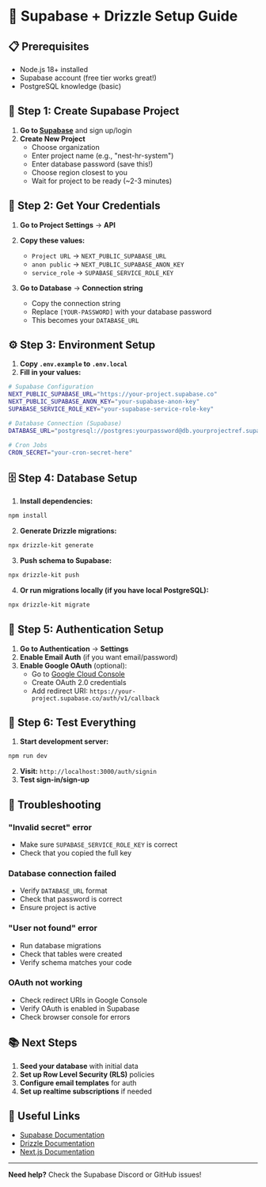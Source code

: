 # 🚀 Supabase + Drizzle Setup Guide

## 📋 Prerequisites

- Node.js 18+ installed
- Supabase account (free tier works great!)
- PostgreSQL knowledge (basic)

## 🎯 Step 1: Create Supabase Project

1. **Go to [Supabase](https://supabase.com)** and sign up/login
2. **Create New Project**
   - Choose organization
   - Enter project name (e.g., "nest-hr-system")
   - Enter database password (save this!)
   - Choose region closest to you
   - Wait for project to be ready (~2-3 minutes)

## 🔑 Step 2: Get Your Credentials

1. **Go to Project Settings** → **API**
2. **Copy these values:**
   - `Project URL` → `NEXT_PUBLIC_SUPABASE_URL`
   - `anon public` → `NEXT_PUBLIC_SUPABASE_ANON_KEY`
   - `service_role` → `SUPABASE_SERVICE_ROLE_KEY`

3. **Go to Database** → **Connection string**
   - Copy the connection string
   - Replace `[YOUR-PASSWORD]` with your database password
   - This becomes your `DATABASE_URL`

## ⚙️ Step 3: Environment Setup

1. **Copy `.env.example` to `.env.local`**
2. **Fill in your values:**

```bash
# Supabase Configuration
NEXT_PUBLIC_SUPABASE_URL="https://your-project.supabase.co"
NEXT_PUBLIC_SUPABASE_ANON_KEY="your-supabase-anon-key"
SUPABASE_SERVICE_ROLE_KEY="your-supabase-service-role-key"

# Database Connection (Supabase)
DATABASE_URL="postgresql://postgres:yourpassword@db.yourprojectref.supabase.co:5432/postgres"

# Cron Jobs
CRON_SECRET="your-cron-secret-here"
```

## 🗄️ Step 4: Database Setup

1. **Install dependencies:**
```bash
npm install
```

2. **Generate Drizzle migrations:**
```bash
npx drizzle-kit generate
```

3. **Push schema to Supabase:**
```bash
npx drizzle-kit push
```

4. **Or run migrations locally (if you have local PostgreSQL):**
```bash
npx drizzle-kit migrate
```

## 🔐 Step 5: Authentication Setup

1. **Go to Authentication** → **Settings**
2. **Enable Email Auth** (if you want email/password)
3. **Enable Google OAuth** (optional):
   - Go to [Google Cloud Console](https://console.cloud.google.com/)
   - Create OAuth 2.0 credentials
   - Add redirect URI: `https://your-project.supabase.co/auth/v1/callback`

## 🧪 Step 6: Test Everything

1. **Start development server:**
```bash
npm run dev
```

2. **Visit:** `http://localhost:3000/auth/signin`
3. **Test sign-in/sign-up**

## 🚨 Troubleshooting

### **"Invalid secret" error**
- Make sure `SUPABASE_SERVICE_ROLE_KEY` is correct
- Check that you copied the full key

### **Database connection failed**
- Verify `DATABASE_URL` format
- Check that password is correct
- Ensure project is active

### **"User not found" error**
- Run database migrations
- Check that tables were created
- Verify schema matches your code

### **OAuth not working**
- Check redirect URIs in Google Console
- Verify OAuth is enabled in Supabase
- Check browser console for errors

## 📚 Next Steps

1. **Seed your database** with initial data
2. **Set up Row Level Security (RLS)** policies
3. **Configure email templates** for auth
4. **Set up realtime subscriptions** if needed

## 🔗 Useful Links

- [Supabase Documentation](https://supabase.com/docs)
- [Drizzle Documentation](https://orm.drizzle.team/)
- [Next.js Documentation](https://nextjs.org/docs)

---

**Need help?** Check the Supabase Discord or GitHub issues!
